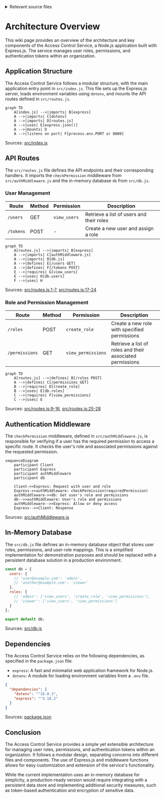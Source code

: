 <details>
<summary>Relevant source files</summary>

The following files were used as context for generating this wiki page:

- [src/index.js](https://github.com/aanickode/access-control-service/blob/main/src/index.js)
- [src/routes.js](https://github.com/aanickode/access-control-service/blob/main/src/routes.js)
- [src/authMiddleware.js](https://github.com/aanickode/access-control-service/blob/main/src/authMiddleware.js)
- [src/db.js](https://github.com/aanickode/access-control-service/blob/main/src/db.js)
- [package.json](https://github.com/aanickode/access-control-service/blob/main/package.json)
</details>

# Architecture Overview

This wiki page provides an overview of the architecture and key components of the Access Control Service, a Node.js application built with Express.js. The service manages user roles, permissions, and authentication tokens within an organization.

## Application Structure

The Access Control Service follows a modular structure, with the main application entry point in `src/index.js`. This file sets up the Express.js server, loads environment variables using `dotenv`, and mounts the API routes defined in `src/routes.js`.

```mermaid
graph TD
    A[index.js] -->|imports| B[express]
    A -->|imports| C[dotenv]
    A -->|imports| D[routes.js]
    A -->|uses| E[express.json()]
    A -->|mounts| D
    A -->|listens on port| F[process.env.PORT or 8080]
```

Sources: [src/index.js](https://github.com/aanickode/access-control-service/blob/main/src/index.js)

## API Routes

The `src/routes.js` file defines the API endpoints and their corresponding handlers. It imports the `checkPermission` middleware from `src/authMiddleware.js` and the in-memory database `db` from `src/db.js`.

### User Management

| Route | Method | Permission | Description |
| --- | --- | --- | --- |
| `/users` | GET | `view_users` | Retrieve a list of users and their roles |
| `/tokens` | POST | - | Create a new user and assign a role |

```mermaid
graph TD
    A[routes.js] -->|imports| B[express]
    A -->|imports| C[authMiddleware.js]
    A -->|imports| D[db.js]
    A -->|defines| E[/users GET]
    A -->|defines| F[/tokens POST]
    E -->|requires| G[view_users]
    E -->|uses| H[db.users]
    F -->|uses| H
```

Sources: [src/routes.js:1-7](https://github.com/aanickode/access-control-service/blob/main/src/routes.js#L1-L7), [src/routes.js:17-24](https://github.com/aanickode/access-control-service/blob/main/src/routes.js#L17-L24)

### Role and Permission Management

| Route | Method | Permission | Description |
| --- | --- | --- | --- |
| `/roles` | POST | `create_role` | Create a new role with specified permissions |
| `/permissions` | GET | `view_permissions` | Retrieve a list of roles and their associated permissions |

```mermaid
graph TD
    A[routes.js] -->|defines| B[/roles POST]
    A -->|defines| C[/permissions GET]
    B -->|requires| D[create_role]
    B -->|uses| E[db.roles]
    C -->|requires| F[view_permissions]
    C -->|uses| E
```

Sources: [src/routes.js:9-16](https://github.com/aanickode/access-control-service/blob/main/src/routes.js#L9-L16), [src/routes.js:25-28](https://github.com/aanickode/access-control-service/blob/main/src/routes.js#L25-L28)

## Authentication Middleware

The `checkPermission` middleware, defined in `src/authMiddleware.js`, is responsible for verifying if a user has the required permission to access a specific route. It checks the user's role and associated permissions against the requested permission.

```mermaid
sequenceDiagram
    participant Client
    participant Express
    participant authMiddleware
    participant db

    Client->>Express: Request with user and role
    Express->>authMiddleware: checkPermission(requiredPermission)
    authMiddleware->>db: Get user's role and permissions
    db-->>authMiddleware: User's role and permissions
    authMiddleware-->>Express: Allow or deny access
    Express-->>Client: Response
```

Sources: [src/authMiddleware.js](https://github.com/aanickode/access-control-service/blob/main/src/authMiddleware.js)

## In-Memory Database

The `src/db.js` file defines an in-memory database object that stores user roles, permissions, and user-role mappings. This is a simplified implementation for demonstration purposes and should be replaced with a persistent database solution in a production environment.

```javascript
const db = {
  users: {
    // 'user@example.com': 'admin',
    // 'another@example.com': 'viewer'
  },
  roles: {
    // 'admin': ['view_users', 'create_role', 'view_permissions'],
    // 'viewer': ['view_users', 'view_permissions']
  }
};

export default db;
```

Sources: [src/db.js](https://github.com/aanickode/access-control-service/blob/main/src/db.js)

## Dependencies

The Access Control Service relies on the following dependencies, as specified in the `package.json` file:

- `express`: A fast and minimalist web application framework for Node.js.
- `dotenv`: A module for loading environment variables from a `.env` file.

```json
{
  "dependencies": {
    "dotenv": "^16.0.3",
    "express": "^4.18.2"
  }
}
```

Sources: [package.json](https://github.com/aanickode/access-control-service/blob/main/package.json)

## Conclusion

The Access Control Service provides a simple yet extensible architecture for managing user roles, permissions, and authentication tokens within an organization. It follows a modular design, separating concerns into different files and components. The use of Express.js and middleware functions allows for easy customization and extension of the service's functionality.

While the current implementation uses an in-memory database for simplicity, a production-ready version would require integrating with a persistent data store and implementing additional security measures, such as token-based authentication and encryption of sensitive data.
